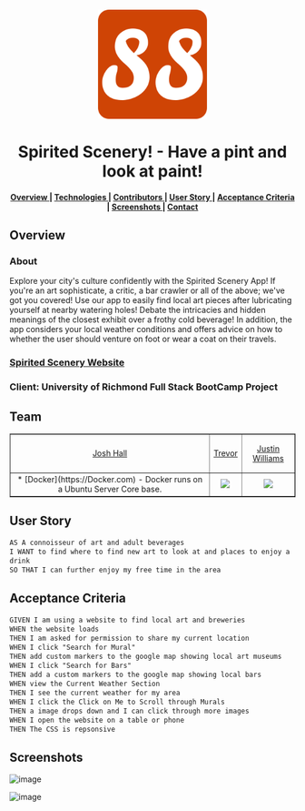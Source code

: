 <h1 align="center">
  <a name="logo" href="https://justinwilliamsrva.github.io/Spirited-Scenery/"><img src="assets/icons/logobig.png" alt="Spirted Scenery" width="192"></a>
  <br>
  <br>
  Spirited Scenery! - Have a pint and look at paint!
</h1>


<div align="center"><a name="menu"></a>
  <h4>
    <a href="https://github.com/justinwilliamsrva/Spirited-Scenery#Overview">
      Overview
    </a>
    <span> | </span>
    <a href="https://github.com/CCOSTAN/Home-AssistantConfig#devices">
      Technologies
    </a>
    <span> | </span>
    <a href="https://github.com/CCOSTAN/Home-AssistantConfig/issues?q=is%3Aissue+is%3Aopen+sort%3Aupdated-desc">
      Contributors
    </a>
    <span> | </span>
    <a href="https://twitter.com/BearStoneHA">
      User Story
    </a>
    <span> | </span>
    <a href="https://www.vcloudinfo.com/click-here">
      Acceptance Criteria
    </a>
    <span> | </span>
    <a href="https://github.com/CCOSTAN/Home-AssistantConfig/tree/master/config">
      Screenshots
    </a>
    <span> | </span>
    <a href="https://github.com/CCOSTAN/Home-AssistantConfig#diagram">
      Contact
    </a>
  </h4>
</div>




## Overview
### About
<p>Explore your city's culture confidently with the Spirited Scenery App! If you're an art sophisticate, a critic, a bar crawler or all of the above; we've got you covered! Use our app to easily find local art pieces after lubricating yourself at nearby watering holes! Debate the intricacies and hidden meanings of the closest exhibit over a frothy cold beverage! In addition, the app considers your local weather conditions and offers advice on how to whether the user should venture on foot or wear a coat on their travels.</p>

### [Spirited Scenery Website](https://justinwilliamsrva.github.io/Spirited-Scenery)

### Client: University of Richmond Full Stack BootCamp Project

## Team
<table align="center" border="1">

<tr><td align="center">

[Josh Hall](https://amzn.to/2HJerU8)
</td><td align="center">

[Trevor](https://amzn.to/2CijVG3)
</td><td align="center">

[Justin Williams](https://www.vCloudInfo.com/2018/01/going-green-to-save-some-green-in-2018.html)</td></tr>
<tr><td align="center">
* [Docker](https://Docker.com) - Docker runs on a Ubuntu Server Core base.
</td><td align="center"><a href="https://www.amazon.com/gp/product/B00KH07WRC/ref=as_li_ss_il?ie=UTF8&psc=1&linkCode=li2&tag=vmw0a-20&linkId=52a63711f582d1ff83f4687137a6154b" target="_blank"><img border="0" src="https://ws-na.amazon-adsystem.com/widgets/q?_encoding=UTF8&ASIN=B00KH07WRC&Format=_SL110_&ID=AsinImage&MarketPlace=US&ServiceVersion=20070822&WS=1&tag=vmw0a-20" ></a><img src="https://ir-na.amazon-adsystem.com/e/ir?t=vmw0a-20&l=li2&o=1&a=B00KH07WRC" width="1" height="1" border="0" alt="" style="border:none !important; margin:0px !important;" />
</td><td align="center"><a href="https://www.vCloudInfo.com/2018/01/going-green-to-save-some-green-in-2018.html" target="_blank"><img border="0" src="https://lh3.googleusercontent.com/-V8NMHkiKFIY/Wkgpf7T-WDI/AAAAAAADihs/fp5yNzjrQ5sKgFkafXhllLYsD7yM3tGBgCHMYCw/image_thumb5?imgmax=200" ></a><img src="https://ir-na.amazon-adsystem.com/e/ir?t=vmw0a-20&l=li2&o=1&a=B01HDC236Q" width="1" height="1" border="0" alt="" style="border:none !important; margin:0px !important;" />
</td></tr>



</table>

## User Story

```
AS A connoisseur of art and adult beverages
I WANT to find where to find new art to look at and places to enjoy a drink
SO THAT I can further enjoy my free time in the area
```

## Acceptance Criteria

```
GIVEN I am using a website to find local art and breweries
WHEN the website loads
THEN I am asked for permission to share my current location
WHEN I click "Search for Mural"
THEN add custom markers to the google map showing local art museums
WHEN I click "Search for Bars"
THEN add a custom markers to the google map showing local bars
WHEN view the Current Weather Section
THEN I see the current weather for my area
WHEN I click the Click on Me to Scroll through Murals
THEN a image drops down and I can click through more images
WHEN I open the website on a table or phone
THEN The CSS is repsonsive
```

## Screenshots

![image](https://user-images.githubusercontent.com/63308516/87229085-4e44ab80-c373-11ea-8b3f-2c25cd71b60a.png)


![image](https://user-images.githubusercontent.com/63308516/87229113-851ac180-c373-11ea-8ebc-f2c51d8c7e72.png)
